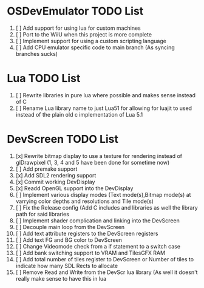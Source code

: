  # OSDevEmulator TODO List
  1. [ ] Add support for using lua for custom machines
  2. [ ] Port to the WiiU when this project is more complete
  3. [ ] Implement support for using a custom  scripting language
  4. [ ] Add CPU emulator specific code to main branch (As syncing branches sucks)
# Lua TODO List
  1. [ ] Rewrite libraries in pure lua where possible and makes sense instead of C
  2. [ ] Rename Lua library name to just Lua51 for allowing for luajit to used instead of the plain old c implementation of Lua 5.1
# DevScreen TODO List
  1. [x]  Rewrite bitmap display to use a texture for rendering instead of glDrawpixel (1, 3, 4 and 5 have been done for sometime now)
  2. [ ]  Add premake support
  3. [x]  Add SDL2 rendering support 
  4. [x]  Commit working DevDisplay
  5. [x]  Readd OpenGL support into the DevDisplay
  6. [ ]  Implement various display modes (Text mode(s),Bitmap mode(s) at varrying color depths and resolutions and Tile mode(s)
  7. [ ]  Fix the Release config (Add C includes and libraries as well the library path for said libraries
  8. [ ]  Implement shader complication and linking into the DevScreen
  9. [ ] Decouple main loop from the DevScreen
10. [ ] Add text attribute registers to the DevScreen registers
11. [ ] Add text FG and BG color to DevScreen 
12. [ ] Change Videomode check from a if statement to a switch case
13. [ ] Add bank switching support to VRAM and TilesGFX RAM
14. [ ] Add total number of tiles register to DevScreen or Number of tiles to indicate how many SDL Rects to allocate
15. [ ] Remove Read and Write from the DevScr lua library (As well it doesn't really make sense to have this in lua
